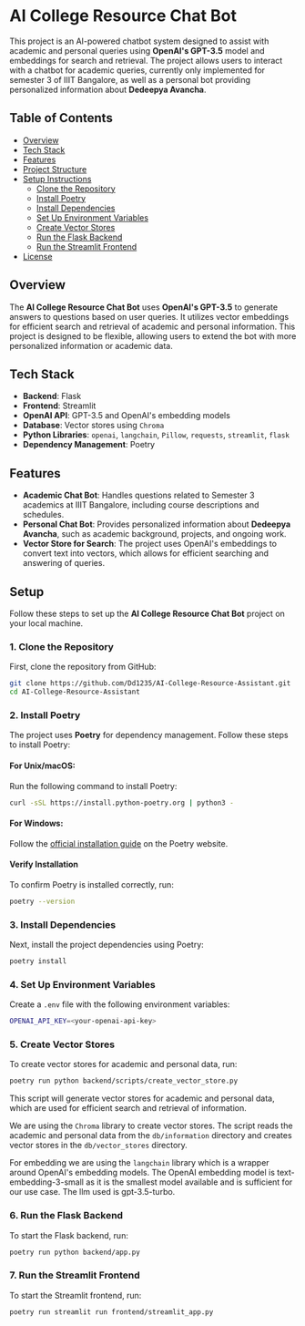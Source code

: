 # AI College Resource Chat Bot

This project is an AI-powered chatbot system designed to assist with academic and personal queries using **OpenAI's GPT-3.5** model and embeddings for search and retrieval. The project allows users to interact with a chatbot for academic queries, currently only implemented for semester 3 of IIIT Bangalore, as well as a personal bot providing personalized information about **Dedeepya Avancha**.

## Table of Contents

- [Overview](#overview)
- [Tech Stack](#tech-stack)
- [Features](#features)
- [Project Structure](#project-structure)
- [Setup Instructions](#setup-instructions)
  - [Clone the Repository](#clone-the-repository)
  - [Install Poetry](#install-poetry)
  - [Install Dependencies](#install-dependencies)
  - [Set Up Environment Variables](#set-up-environment-variables)
  - [Create Vector Stores](#create-vector-stores)
  - [Run the Flask Backend](#run-the-flask-backend)
  - [Run the Streamlit Frontend](#run-the-streamlit-frontend)
- [License](https://github.com/Dd1235/AI-College-Resource-Assistant/blob/main/LICENSE)

## Overview

The **AI College Resource Chat Bot** uses **OpenAI's GPT-3.5** to generate answers to questions based on user queries. It utilizes vector embeddings for efficient search and retrieval of academic and personal information. This project is designed to be flexible, allowing users to extend the bot with more personalized information or academic data.

## Tech Stack

- **Backend**: Flask
- **Frontend**: Streamlit
- **OpenAI API**: GPT-3.5 and OpenAI's embedding models
- **Database**: Vector stores using `Chroma`
- **Python Libraries**: `openai`, `langchain`, `Pillow`, `requests`, `streamlit`, `flask`
- **Dependency Management**: Poetry

## Features

- **Academic Chat Bot**: Handles questions related to Semester 3 academics at IIIT Bangalore, including course descriptions and schedules.
- **Personal Chat Bot**: Provides personalized information about **Dedeepya Avancha**, such as academic background, projects, and ongoing work.
- **Vector Store for Search**: The project uses OpenAI's embeddings to convert text into vectors, which allows for efficient searching and answering of queries.


## Setup

Follow these steps to set up the **AI College Resource Chat Bot** project on your local machine.

### 1. Clone the Repository

First, clone the repository from GitHub:

```bash
git clone https://github.com/Dd1235/AI-College-Resource-Assistant.git
cd AI-College-Resource-Assistant
```

### 2. Install Poetry

The project uses **Poetry** for dependency management. Follow these steps to install Poetry:

#### For Unix/macOS:

Run the following command to install Poetry:

```bash
curl -sSL https://install.python-poetry.org | python3 -
```

#### For Windows:

Follow the [official installation guide](https://python-poetry.org/docs/#installation) on the Poetry website.


#### Verify Installation

To confirm Poetry is installed correctly, run:

```bash
poetry --version
```

### 3. Install Dependencies

Next, install the project dependencies using Poetry:

```bash
poetry install
```

### 4. Set Up Environment Variables

Create a `.env` file with the following environment variables:

```bash
OPENAI_API_KEY=<your-openai-api-key>
```

### 5. Create Vector Stores

To create vector stores for academic and personal data, run:

```bash
poetry run python backend/scripts/create_vector_store.py
```

This script will generate vector stores for academic and personal data, which are used for efficient search and retrieval of information.

We are using the `Chroma` library to create vector stores. The script reads the academic and personal data from the `db/information` directory and creates vector stores in the `db/vector_stores` directory.

For embedding we are using the `langchain` library which is a wrapper around OpenAI's embedding models.
The OpenAI embedding model is text-embedding-3-small as it is the smallest model available and is sufficient for our use case.
The llm used is gpt-3.5-turbo.

### 6. Run the Flask Backend

To start the Flask backend, run:

```bash
poetry run python backend/app.py
```

### 7. Run the Streamlit Frontend

To start the Streamlit frontend, run:

```bash
poetry run streamlit run frontend/streamlit_app.py
```


